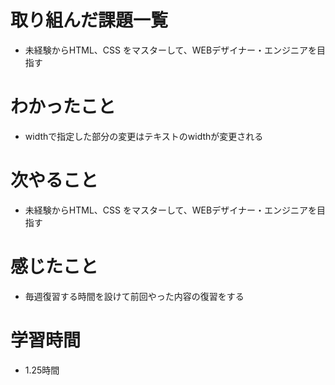 # 取り組んだ課題一覧

- 未経験からHTML、CSS をマスターして、WEBデザイナー・エンジニアを目指す

# わかったこと

- widthで指定した部分の変更はテキストのwidthが変更される        

# 次やること

- 未経験からHTML、CSS をマスターして、WEBデザイナー・エンジニアを目指す

# 感じたこと

- 毎週復習する時間を設けて前回やった内容の復習をする

# 学習時間
- 1.25時間